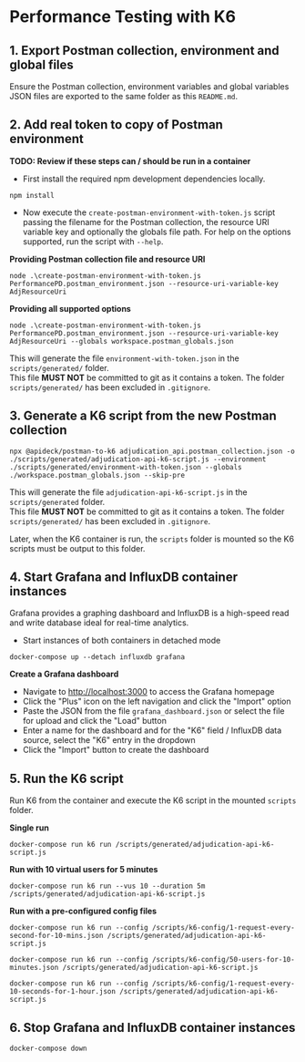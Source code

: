# Performance Testing with K6

## 1. Export Postman collection, environment and global files
Ensure the Postman collection, environment variables and global variables JSON files are exported to the same folder as this `README.md`.

## 2. Add real token to copy of Postman environment
**TODO: Review if these steps can / should be run in a container**
 - First install the required npm development dependencies locally.
```
npm install
```

- Now execute the `create-postman-environment-with-token.js` script passing the filename for the Postman collection, the resource URI variable key and optionally the globals file path.
For help on the options supported, run the script with `--help`.

**Providing Postman collection file and resource URI**
```
node .\create-postman-environment-with-token.js PerformancePD.postman_environment.json --resource-uri-variable-key AdjResourceUri
```
**Providing all supported options**
```
node .\create-postman-environment-with-token.js PerformancePD.postman_environment.json --resource-uri-variable-key AdjResourceUri --globals workspace.postman_globals.json
```

This will generate the file `environment-with-token.json` in the `scripts/generated/` folder.  
This file **MUST NOT** be committed to git as it contains a token. The folder `scripts/generated/` has been excluded in `.gitignore`.

## 3. Generate a K6 script from the new Postman collection
```
npx @apideck/postman-to-k6 adjudication_api.postman_collection.json -o ./scripts/generated/adjudication-api-k6-script.js --environment ./scripts/generated/environment-with-token.json --globals ./workspace.postman_globals.json --skip-pre 
```

This will generate the file `adjudication-api-k6-script.js` in the `scripts/generated` folder.  
This file **MUST NOT** be committed to git as it contains a token. The folder `scripts/generated/` has been excluded in `.gitignore`.

Later, when the K6 container is run, the `scripts` folder is mounted so the K6 scripts must be output to this folder.


## 4. Start Grafana and InfluxDB container instances
Grafana provides a graphing dashboard and InfluxDB is a high-speed read and write database ideal for real-time analytics. 

 - Start instances of both containers in detached mode
```
docker-compose up --detach influxdb grafana
```

**Create a Grafana dashboard**
 - Navigate to [http://localhost:3000](http://localhost:3000) to access the Grafana homepage
 - Click the "Plus" icon on the left navigation and click the "Import" option
 - Paste the JSON from the file `grafana_dashboard.json` or select the file for upload and click the "Load" button
 - Enter a name for the dashboard and for the "K6" field / InfluxDB data source, select the "K6" entry in the dropdown
 - Click the "Import" button to create the dashboard

## 5. Run the K6 script
Run K6 from the container and execute the K6 script in the mounted `scripts` folder.

**Single run**
```
docker-compose run k6 run /scripts/generated/adjudication-api-k6-script.js
```

**Run with 10 virtual users for 5 minutes**
```
docker-compose run k6 run --vus 10 --duration 5m /scripts/generated/adjudication-api-k6-script.js
```

**Run with a pre-configured config files**
```
docker-compose run k6 run --config /scripts/k6-config/1-request-every-second-for-10-mins.json /scripts/generated/adjudication-api-k6-script.js
```
```
docker-compose run k6 run --config /scripts/k6-config/50-users-for-10-minutes.json /scripts/generated/adjudication-api-k6-script.js
```
```
docker-compose run k6 run --config /scripts/k6-config/1-request-every-10-seconds-for-1-hour.json /scripts/generated/adjudication-api-k6-script.js
```

## 6. Stop Grafana and InfluxDB container instances
```
docker-compose down
```
